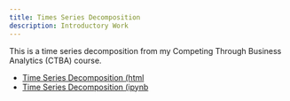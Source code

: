 ```yaml
---
title: Times Series Decomposition
description: Introductory Work
---
```


This is a time series decomposition from my Competing Through Business Analytics (CTBA) course. 
- [Time Series Decomposition (html](TimeSeries.html)
- [Time Series Decomposition (ipynb](TimeSeries.ipynb)
